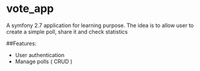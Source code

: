 vote_app
========

A symfony 2.7 application for learning purpose.
The idea is to allow user to create a simple poll, share it and check statistics

##Features:
* User authentication
* Manage polls ( CRUD )
